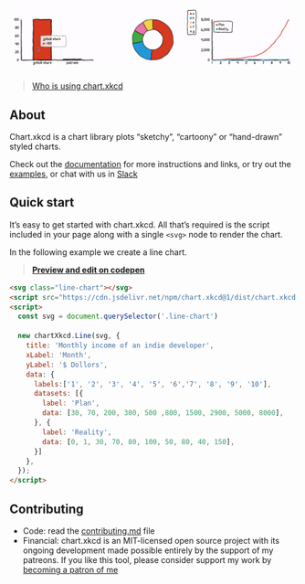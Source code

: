 [![](https://raw.githubusercontent.com/timqian/images/master/20190819131226.gif)](https://timqian.com/chart.xkcd/)

> [Who is using chart.xkcd](https://github.com/timqian/chart.xkcd/issues/14)

## About

Chart.xkcd is a chart library plots “sketchy”, “cartoony” or “hand-drawn” styled charts.

Check out the [documentation](https://timqian.com/chart.xkcd/) for more instructions and links, or try out the [examples](./examples), or chat with us in [Slack](https://join.slack.com/t/t9tio/shared_invite/enQtNjgzMzkwMDM0NTE3LTE5ZTUzYjU4Y2I0YzRiZjNkYTkzMzE1ZmM0NDdmYzRlZmMxNGY1MzZlN2EwYjYyNWVlMWY0Nzk2MDBhNWZlY2I)

## Quick start

It’s easy to get started with chart.xkcd. All that’s required is the script included in your page along with a single `<svg>` node to render the chart.

In the following example we create a line chart.

> **[Preview and edit on codepen](https://codepen.io/timqian/pen/GRKqLaL)**

```html
<svg class="line-chart"></svg>
<script src="https://cdn.jsdelivr.net/npm/chart.xkcd@1/dist/chart.xkcd.min.js"></script>
<script>
  const svg = document.querySelector('.line-chart')

  new chartXkcd.Line(svg, {
    title: 'Monthly income of an indie developer',
    xLabel: 'Month',
    yLabel: '$ Dollors',
    data: {
      labels:['1', '2', '3', '4', '5', '6','7', '8', '9', '10'],
      datasets: [{
        label: 'Plan',
        data: [30, 70, 200, 300, 500 ,800, 1500, 2900, 5000, 8000],
      }, {
        label: 'Reality',
        data: [0, 1, 30, 70, 80, 100, 50, 80, 40, 150],
      }]
    },
  });
</script>
```

## Contributing

- Code: read the [contributing.md](./contributing.md) file
- Financial: chart.xkcd is an MIT-licensed open source project with its ongoing development made possible entirely by the support of my patreons. If you like this tool, please consider support my work by [becoming a patron of me](https://www.patreon.com/timqian)

